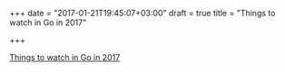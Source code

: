 +++
date = "2017-01-21T19:45:07+03:00"
draft = true
title = "Things to watch in Go in 2017"

+++

<p><a href="https://www.oreilly.com/ideas/5-things-to-watch-in-go-programming?utm_medium=social&utm_source=golangnews.com&utm_campaign=golangnews">Things to watch in Go in 2017</a></p>
